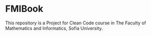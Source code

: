 # FMIBook
This repository is a Project for Clean Code course in The Faculty of Mathematics and Informatics, Sofia University.

